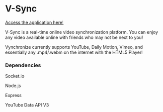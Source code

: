 # V-Sync
[Access the application here!](https://v-sync.herokuapp.com/)



V-Sync is a real-time online video synchronization platform. You can enjoy any video available online with friends who may not be next to you!

Vynchronize currently supports YouTube, Daily Motion, Vimeo, and essentially any .mp4/.webm on the internet with the HTML5 Player!


### Dependencies

Socket.io

Node.js

Express

YouTube Data API V3


